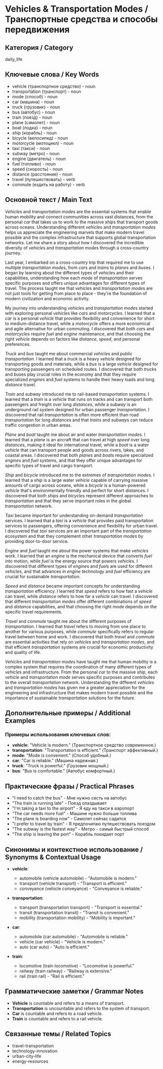 # Vehicles & Transportation Modes / Транспортные средства и способы передвижения

## Категория / Category
daily_life

## Ключевые слова / Key Words
- vehicle (транспортное средство) - noun
- transportation (транспорт) - noun
- mode (способ) - noun
- car (машина) - noun
- truck (грузовик) - noun
- bus (автобус) - noun
- train (поезд) - noun
- plane (самолет) - noun
- boat (лодка) - noun
- ship (корабль) - noun
- bicycle (велосипед) - noun
- motorcycle (мотоцикл) - noun
- taxi (такси) - noun
- subway (метро) - noun
- engine (двигатель) - noun
- fuel (топливо) - noun
- speed (скорость) - noun
- distance (расстояние) - noun
- travel (путешествовать) - verb
- commute (ездить на работу) - verb

## Основной текст / Main Text

*Vehicle*s and *transportation* *mode*s are the essential systems that enable human mobility and connect communities across vast distances, from the personal *car* that takes us to work to the massive *ship*s that transport goods across oceans. Understanding different *vehicle*s and *transportation* *mode*s helps us appreciate the engineering marvels that make modern travel possible and the complex infrastructure that supports global transportation networks. Let me share a story about how I discovered the incredible diversity of *vehicle*s and *transportation* *mode*s through a cross-country journey.

Last year, I embarked on a cross-country trip that required me to use multiple *transportation* *mode*s, from *car*s and *train*s to *plane*s and *bus*es. I began by learning about the different types of *vehicle*s and their capabilities, understanding how each *mode* of *transportation* serves specific purposes and offers unique advantages for different types of travel. The process taught me that *vehicle*s and *transportation* *mode*s are not just tools for getting from place to place - they're the foundation of modern civilization and economic activity.

My journey into understanding *vehicle*s and *transportation* *mode*s started with exploring personal *vehicle*s like *car*s and *motorcycle*s. I learned that a *car* is a personal *vehicle* that provides flexibility and convenience for short to medium-distance travel, while a *motorcycle* offers a more economical and agile alternative for urban commuting. I discovered that both *car*s and *motorcycle*s require *fuel* and *engine* maintenance, and that choosing the right *vehicle* depends on factors like *distance*, *speed*, and personal preferences.

*Truck* and *bus* taught me about commercial *vehicle*s and public *transportation*. I learned that a *truck* is a heavy *vehicle* designed for transporting goods and materials, while a *bus* is a large *vehicle* designed for transporting passengers on scheduled routes. I discovered that both *truck*s and *bus*es play crucial roles in the economy and that they require specialized *engine*s and *fuel* systems to handle their heavy loads and long *distance* travel.

*Train* and *subway* introduced me to rail-based *transportation* systems. I learned that a *train* is a *vehicle* that runs on tracks and can transport both passengers and freight over long *distance*s, while a *subway* is an underground rail system designed for urban passenger *transportation*. I discovered that rail *transportation* is often more efficient than road *transportation* for long *distance*s and that *train*s and *subway*s can reduce traffic congestion in urban areas.

*Plane* and *boat* taught me about air and water *transportation* *mode*s. I learned that a *plane* is an aircraft that can travel at high *speed* over long *distance*s, making it ideal for international travel, while a *boat* is a water *vehicle* that can transport people and goods across rivers, lakes, and coastal areas. I discovered that both *plane*s and *boat*s require specialized *engine*s and *fuel* systems, and that they offer unique advantages for specific types of travel and cargo transport.

*Ship* and *bicycle* introduced me to the extremes of *transportation* *mode*s. I learned that a *ship* is a large water *vehicle* capable of carrying massive amounts of cargo across oceans, while a *bicycle* is a human-powered *vehicle* that's environmentally friendly and perfect for short *distance*s. I discovered that both *ship*s and *bicycle*s represent different approaches to *transportation* and that they serve important roles in the global *transportation* network.

*Taxi* became important for understanding on-demand *transportation* services. I learned that a *taxi* is a *vehicle* that provides paid transportation services to passengers, offering convenience and flexibility for urban travel. I discovered that *taxi* services are an important part of the *transportation* ecosystem and that they complement other *transportation* *mode*s by providing door-to-door service.

*Engine* and *fuel* taught me about the power systems that make *vehicle*s work. I learned that an *engine* is the mechanical device that converts *fuel* into motion, while *fuel* is the energy source that powers *vehicle*s. I discovered that different types of *engine*s and *fuel*s are used for different *vehicle*s, and that advances in *engine* technology and *fuel* efficiency are crucial for sustainable *transportation*.

*Speed* and *distance* became important concepts for understanding *transportation* efficiency. I learned that *speed* refers to how fast a *vehicle* can travel, while *distance* refers to how far a *vehicle* can travel. I discovered that different *transportation* *mode*s offer different combinations of *speed* and *distance* capabilities, and that choosing the right *mode* depends on the specific travel requirements.

*Travel* and *commute* taught me about the different purposes of *transportation*. I learned that *travel* refers to moving from one place to another for various purposes, while *commute* specifically refers to regular travel between home and work. I discovered that both *travel* and *commute* are essential activities that rely on *vehicle*s and *transportation* *mode*s, and that efficient *transportation* systems are crucial for economic productivity and quality of life.

*Vehicle*s and *transportation* *mode*s have taught me that human mobility is a complex system that requires the coordination of many different types of *vehicle*s and infrastructure. From the personal *car* to the massive *ship*, each *vehicle* and *transportation* *mode* serves specific purposes and contributes to the overall *transportation* network. Understanding the different *vehicle*s and *transportation* *mode*s has given me a greater appreciation for the engineering and infrastructure that makes modern travel possible and the importance of sustainable *transportation* solutions for the future.

## Дополнительные примеры / Additional Examples

### Примеры использования ключевых слов:
- **vehicle**: "Vehicle is modern." (Транспортное средство современное.)
- **transportation**: "Transportation is efficient." (Транспорт эффективный.)
- **mode**: "Mode is convenient." (Способ удобный.)
- **car**: "Car is reliable." (Машина надежная.)
- **truck**: "Truck is powerful." (Грузовик мощный.)
- **bus**: "Bus is comfortable." (Автобус комфортный.)

## Практические фразы / Practical Phrases

- "I need to catch the bus" - Мне нужно сесть на автобус
- "The train is running late" - Поезд опаздывает
- "I'm taking a taxi to the airport" - Я еду на такси в аэропорт
- "The car needs more fuel" - Машине нужно больше топлива
- "The plane is boarding now" - Самолет сейчас садится
- "I prefer to travel by train" - Я предпочитаю путешествовать поездом
- "The subway is the fastest way" - Метро - самый быстрый способ
- "The ship is leaving the port" - Корабль покидает порт

## Синонимы и контекстное использование / Synonyms & Contextual Usage

- **vehicle**: 
  - automobile (vehicle automobile) - "Automobile is modern."
  - transport (vehicle transport) - "Transport is efficient."
  - conveyance (vehicle conveyance) - "Conveyance is reliable."

- **transportation**: 
  - transport (transportation transport) - "Transport is essential."
  - transit (transportation transit) - "Transit is convenient."
  - mobility (transportation mobility) - "Mobility is important."

- **car**: 
  - automobile (car automobile) - "Automobile is reliable."
  - vehicle (car vehicle) - "Vehicle is modern."
  - auto (car auto) - "Auto is efficient."

- **train**: 
  - locomotive (train locomotive) - "Locomotive is powerful."
  - railway (train railway) - "Railway is extensive."
  - rail (train rail) - "Rail is efficient."

## Грамматические заметки / Grammar Notes

- **Vehicle** is countable and refers to a means of transport.
- **Transportation** is uncountable and refers to the system of transport.
- **Car** is countable and refers to a road vehicle.
- **Train** is countable and refers to a rail vehicle.

## Связанные темы / Related Topics

- travel-transportation
- technology-innovation
- urban-city-life
- energy-resources